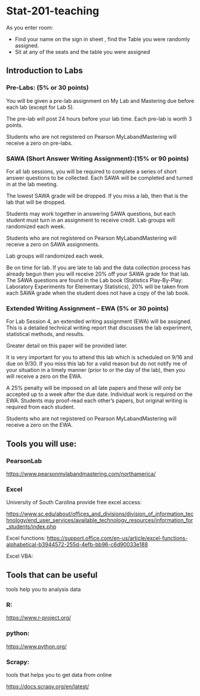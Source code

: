 # Stat-201-teaching

As you enter room:
* Find your name on the sign in sheet , find the Table you were randomly assigned.  
* Sit at any of the seats and the table you were assigned

## Introduction to Labs

### Pre-Labs: (5% or 30 points) 

You will be given a pre-lab assignment on My Lab and Mastering due before each lab (except for Lab 5). 

The pre-lab will post 24 hours before your lab time. Each pre-lab is worth 3 points.

Students who are not registered on Pearson MyLabandMastering will receive a zero on pre-labs.

### SAWA (Short Answer Writing Assignment):(15% or 90 points) 

For all lab sessions, you will be required to complete a series of short answer questions to be collected. Each SAWA will be completed and turned in at the lab meeting. 

The lowest SAWA grade will be dropped. If you miss a lab, then that is the lab that will be dropped. 

Students may work together in answering SAWA questions, but each student must turn in an assignment to receive credit. Lab
groups will randomized each week. 

Students who are not registered on Pearson MyLabandMastering will receive a zero on SAWA assignments. 

Lab groups will randomized each week. 

Be on time for lab. If you are late to lab and the data collection process has already begun then you will receive 20% off your SAWA grade for that lab. The SAWA questions are found in the Lab book (Statistics Play-By-Play: Laboratory Experiments for Elementary Statistics), 20% will be taken from each SAWA grade when the student does not have a copy of the lab book.

### Extended Writing Assignment – EWA (5% or 30 points) 

For Lab Session 4, an extended writing assignment (EWA) will be assigned. This is a detailed technical writing report that discusses the lab experiment, statistical methods, and results. 

Greater detail on this paper will be provided later. 

It is very important for you to attend this lab which is scheduled on 9/16 and due on 9/30. If you miss this lab for a valid reason but do not notify me of your situation in a timely manner (prior to or the day of the lab), then you will receive a zero on the EWA.

A 25% penalty will be imposed on all late papers and these will only be accepted up to a week after the due date. Individual work is required on the EWA. Students may proof-read each other’s papers, but original writing is required from each student. 

Students who are not registered on Pearson MyLabandMastering will receive a zero on the EWA.

## Tools you will use:

### PearsonLab

https://www.pearsonmylabandmastering.com/northamerica/

### Excel

University of South Carolina provide free excel access:

https://www.sc.edu/about/offices_and_divisions/division_of_information_technology/end_user_services/available_technology_resources/information_for_students/index.php

Excel functions: https://support.office.com/en-us/article/excel-functions-alphabetical-b3944572-255d-4efb-bb96-c6d90033e188

Excel VBA:

## Tools that can be useful 
tools help you to analysis data
### R:

https://www.r-project.org/

### python:

https://www.python.org/


### Scrapy:

tools that helps you to get data from online

https://docs.scrapy.org/en/latest/







